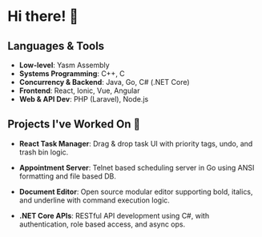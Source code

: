# Hi there! 👋

## Languages & Tools
- **Low-level**: Yasm Assembly
- **Systems Programming**: C++, C
- **Concurrency & Backend**: Java, Go, C# (.NET Core)
- **Frontend**: React, Ionic, Vue, Angular
- **Web & API Dev**: PHP (Laravel), Node.js

## Projects I've Worked On 🚀

- **React Task Manager**: Drag & drop task UI with priority tags, undo, and trash bin logic.

- **Appointment Server**: Telnet based scheduling server in Go using ANSI formatting and file based DB.

- **Document Editor**: Open source modular editor supporting bold, italics, and underline with command execution logic.

- **.NET Core APIs**: RESTful API development using C#, with authentication, role based access, and async ops.
